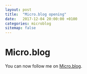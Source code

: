 ```yaml
---
layout: post
title:  "Micro.blog opening"
date:   2017-12-04 20:00:00 +0100
categories: microblog
sitemap: false
---
```


# Micro.blog

You can now follow me on [Micro.blog](http://micro.blog/dirtyhenry).
